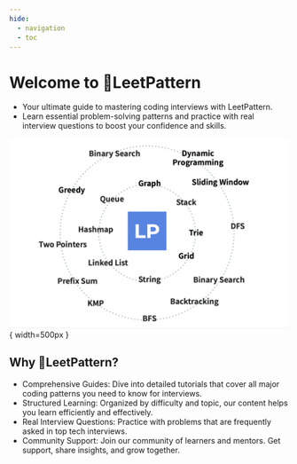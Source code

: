 ```yaml
---
hide:
  - navigation
  - toc
---
```


# Welcome to 🚀LeetPattern

- Your ultimate guide to mastering coding interviews with LeetPattern.
- Learn essential problem-solving patterns and practice with real interview questions to boost your confidence and skills.

![LeetPattern](imgs/leetpattern.jpg){ width=500px }

## Why 🚀LeetPattern?

- Comprehensive Guides: Dive into detailed tutorials that cover all major coding patterns you need to know for interviews.
- Structured Learning: Organized by difficulty and topic, our content helps you learn efficiently and effectively.
- Real Interview Questions: Practice with problems that are frequently asked in top tech interviews.
- Community Support: Join our community of learners and mentors. Get support, share insights, and grow together.
